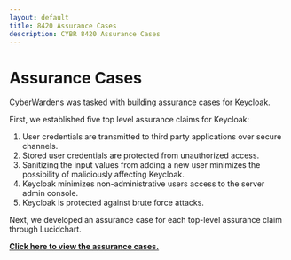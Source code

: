 ```yaml
---
layout: default
title: 8420 Assurance Cases
description: CYBR 8420 Assurance Cases
---
```

Assurance Cases
===============
CyberWardens was tasked with building assurance cases for Keycloak. 

First, we established five top level assurance claims for Keycloak:
<ol>
  <li>User credentials are transmitted to third party applications over secure channels.</li>
  <li>Stored user credentials are protected from unauthorized access.</li>
  <li>Sanitizing the input values from adding a new user minimizes the possibility of maliciously affecting Keycloak.</li>
  <li>Keycloak minimizes non-administrative users access to the server admin console.</li>
  <li>Keycloak is protected against brute force attacks.</li>
 </ol>

Next, we developed an assurance case for each top-level assurance claim through Lucidchart.

<a href="https://www.lucidchart.com/documents/view/ba3f2ae5-7929-458f-850b-925295860062"><strong>Click here to view the assurance cases.</strong></a>


